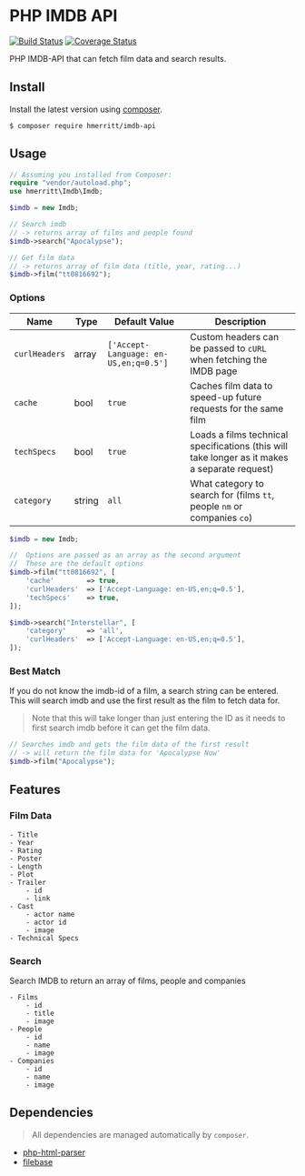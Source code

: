 # PHP IMDB API

[![Build Status](https://travis-ci.org/hmerritt/php-imdb-api.svg?branch=master)](https://travis-ci.org/hmerritt/php-imdb-api)    [![Coverage Status](https://coveralls.io/repos/github/hmerritt/php-imdb-api/badge.svg?branch=master)](https://coveralls.io/github/hmerritt/php-imdb-api?branch=master)

PHP IMDB-API that can fetch film data and search results.




## Install
Install the latest version using [composer](https://getcomposer.org/).

```
$ composer require hmerritt/imdb-api
```




## Usage
```php
// Assuming you installed from Composer:
require "vendor/autoload.php";
use hmerritt\Imdb\Imdb;

$imdb = new Imdb;

// Search imdb
// -> returns array of films and people found
$imdb->search("Apocalypse");

// Get film data
// -> returns array of film data (title, year, rating...)
$imdb->film("tt0816692");
```


### Options

| Name          	| Type   	| Default Value                         	| Description                                                                                   	|
|---------------	|--------	|---------------------------------------	|-----------------------------------------------------------------------------------------------	|
| `curlHeaders` 	| array  	| `['Accept-Language: en-US,en;q=0.5']` 	| Custom headers can be passed to `cURL` when fetching the IMDB page                            	|
| `cache`       	| bool   	| `true`                                	| Caches film data to speed-up future requests for the same film                                	|
| `techSpecs`   	| bool   	| `true`                                	| Loads a films technical specifications (this will take longer as it makes a separate request) 	|
| `category`    	| string 	| `all`                                 	| What category to search for (films `tt`, people `nm` or companies `co`)                       	|

```php
$imdb = new Imdb;

//  Options are passed as an array as the second argument
//  These are the default options
$imdb->film("tt0816692", [
    'cache'        => true,
    'curlHeaders'  => ['Accept-Language: en-US,en;q=0.5'],
    'techSpecs'    => true,
]);

$imdb->search("Interstellar", [
    'category'     => 'all',
    'curlHeaders'  => ['Accept-Language: en-US,en;q=0.5'],
]);
```


### Best Match
If you do not know the imdb-id of a film, a search string can be entered. This will search imdb and use the first result as the film to fetch data for.

> Note that this will take longer than just entering the ID as it needs to first search imdb before it can get the film data.

```php
// Searches imdb and gets the film data of the first result
// -> will return the film data for 'Apocalypse Now'
$imdb->film("Apocalypse");
```




## Features

### Film Data
```
- Title
- Year
- Rating
- Poster
- Length
- Plot
- Trailer
    - id
    - link
- Cast
    - actor name
    - actor id
    - image
- Technical Specs
```


### Search
Search IMDB to return an array of films, people and companies

```
- Films
    - id
    - title
    - image
- People
    - id
    - name
    - image
- Companies
    - id
    - name
    - image
```




## Dependencies
> All dependencies are managed automatically by `composer`.

- [php-html-parser](https://github.com/paquettg/php-html-parser)
- [filebase](https://github.com/tmarois/Filebase)
